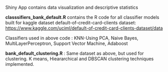 Shiny App contains data visualization and descriptive statistics


**classsifiers_bank_default.R** contains the R code for all classifier models built for kaggle dataset default-of-credit-card-clients dataset: https://www.kaggle.com/uciml/default-of-credit-card-clients-dataset/data 

Classifiers used in above code : KNN-Using PCA, Naive Bayes, MultiLayerPerceptron, Support Vector Machine, Adaboost


**bank_default_clustering.R** : Same dataset as above, but used for clustering. K means, Hieararchical and DBSCAN clustering techniques implemented. 

